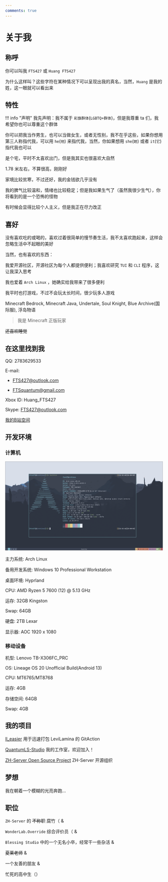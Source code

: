 ```yaml
---
comments: true
---
```


# 关于我

## 称呼

你可以叫我 `FTS427` 或 `Huang FTS427`

为什么这样叫？这些字符在某种情况下可以呈现出我的真名，当然，`Huang` 是我的姓，这一眼就可以看出来

## 特性

!!! info "声明"
    我先声明：我不属于 `彩旗群体`(`LGBTQ+群体`)，但是我尊重 ta 们，我希望你也可以尊重这个群体

你可以把我当作男生，也可以当做女生，或者无性别，我不在乎这些，如果你想用第三人称指代我，可以用 `he`(`他`) 来指代我，当然，你如果想用 `she`(`她`) 或者 `it`(`它`) 指代我也可以

是个宅，平时不太喜欢出门，但是我其实也很喜欢大自然

1.78 米左右，不算很高，刚刚好

家境比较贫寒，不过还好，我的金钱欲几乎没有

我的脾气比较温和，情绪也比较稳定；但是我如果生气了（虽然我很少生气），你将看到的是一个恐怖的怪物

有时候会显得比较个人主义，但是我正在尽力改正

## 喜好

没有喜欢吃的或喝的，喜欢过着很简单的慢节奏生活，我不太喜欢跑起来，这样会忽略生活中不起眼的美好

当然，也有喜欢的东西：

我爱开源社区，开源社区为每个人都提供便利；我喜欢研究 `TUI` 和 `CLI` 程序，这让我深入思考

我也爱着 `Arch Linux` ，她确实给我带来了很多便利

我平时也打游戏，不过不会玩太长时间，很少玩多人游戏

Minecraft Bedrock, Minecraft Java, Undertale, Soul Knight, Blue Archive(国际服), 浮岛物语

> 我是 Minecraft 正版玩家

~~还喜欢睡觉~~

## 在这里找到我

QQ: 2783629533

E-mail:

- <FTS427@outlook.com>

- <FTSquantum@gmail.com>

Xbox ID: Huang_FTS427

Skype: <FTS427@outlook.com>

[我的B站空间](https://space.bilibili.com/1978537245?spm_id_from=333.1007.0.0)

## 开发环境

### 计算机

![screenshot](assets/my_computer.png)

主力系统: Arch Linux

备用开发系统: Windows 10 Professional Workstation

桌面环境: Hyprland

CPU: AMD Ryzen 5 7600 (12) @ 5.13 GHz

运存: 32GB Kingston

Swap: 64GB

硬盘: 2TB Lexar

显示器: AOC 1920 x 1080

### 移动设备

机型: Lenovo TB-X306FC_PRC

OS: Lineage OS 20 Unofficial Build(Android 13)

CPU: MT6765/MT8768

运存: 4GB

存储空间: 64GB

Swap: 4GB

## 我的项目

[ll_easier](https://github.com/ZH-Server/ll_easier) 用于迅速打包 LeviLamina  的 GitAction

[QuantumLS-Studio](https://github.com/QuantumLS-Studio) 我的工作室，欢迎加入！

[ZH-Server Open Source Project](https://github.com/ZH-Server) ZH-Server 开源组织

## 梦想

我在朝着一个模糊的光亮奔跑...

## 职位

`ZH-Server` 的 ~~不称职~~ 腐竹（ &

`WonderLab.Override` 综合评价员（ &

`Blessing Studio` 中的一个无名小卒，经常干一些杂活 &

~~夏莱老师~~ &

一个友善的朋友 &

忙死的高中生（）
